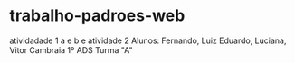 # trabalho-padroes-web
atividadade 1 a e b e atividade 2
Alunos:
Fernando, Luiz Eduardo, Luciana, Vitor Cambraia  1º ADS Turma "A"
